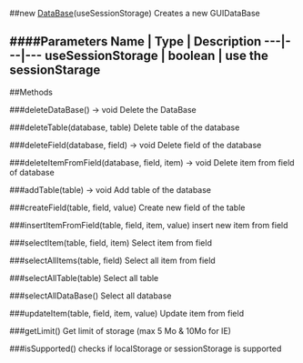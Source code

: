 ##new [DataBase](#)(useSessionStorage)
Creates a new GUIDataBase

####Parameters
Name | Type | Description
---|---|---
**useSessionStorage** | boolean | use the sessionStarage
---

##Methods

###deleteDataBase() → void
Delete the DataBase

###deleteTable(database, table)
Delete table of the database

###deleteField(database, field) → void
Delete field of the database

###deleteItemFromField(database, field, item) → void
Delete item from field of database

###addTable(table) → void
Add table of the database

###createField(table, field, value)
Create new field of the table

###insertItemFromField(table, field, item, value)
insert new item from field

###selectItem(table, field, item)
Select item from field

###selectAllItems(table, field)
Select all item from field

###selectAllTable(table)
Select all table

###selectAllDataBase()
Select all database

###updateItem(table, field, item, value)
Update item from field

###getLimit()
Get limit of storage (max 5 Mo & 10Mo for IE)

###isSupported()
checks if localStorage or sessionStorage is supported
